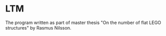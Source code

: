 # LTM
The program written as part of master thesis "On the number of flat LEGO structures" by Rasmus Nilsson.
